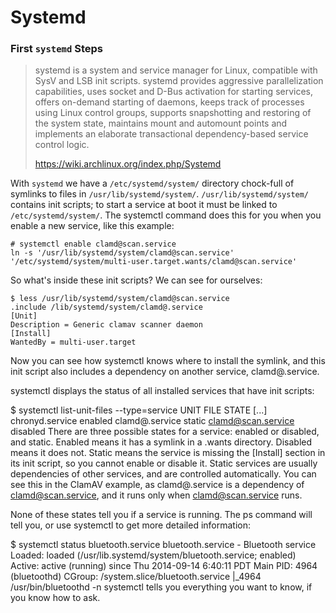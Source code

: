 # Systemd

### First `systemd` Steps

>systemd is a system and service manager for Linux, compatible with SysV and LSB init scripts. systemd provides aggressive parallelization capabilities, uses socket and D-Bus activation for starting services, offers on-demand starting of daemons, keeps track of processes using Linux control groups, supports snapshotting and restoring of the system state, maintains mount and automount points and implements an elaborate transactional dependency-based service control logic.
>
> https://wiki.archlinux.org/index.php/Systemd

With `systemd` we have a `/etc/systemd/system/` directory chock-full of symlinks to files in `/usr/lib/systemd/system/`. `/usr/lib/systemd/system/` contains init scripts; to start a service at boot it must be linked to `/etc/systemd/system/`. The systemctl command does this for you when you enable a new service, like this example:

```
# systemctl enable clamd@scan.service
ln -s '/usr/lib/systemd/system/clamd@scan.service'
'/etc/systemd/system/multi-user.target.wants/clamd@scan.service'
```

So what's inside these init scripts? We can see for ourselves:
```
$ less /usr/lib/systemd/system/clamd@scan.service
.include /lib/systemd/system/clamd@.service
[Unit]
Description = Generic clamav scanner daemon
[Install]
WantedBy = multi-user.target
```

Now you can see how systemctl knows where to install the symlink, and this init script also includes a dependency on another service, clamd@.service.

systemctl displays the status of all installed services that have init scripts:

$ systemctl list-unit-files --type=service
UNIT FILE              STATE
[...]
chronyd.service        enabled
clamd@.service         static
clamd@scan.service     disabled
There are three possible states for a service: enabled or disabled, and static. Enabled means it has a symlink in a .wants directory. Disabled means it does not. Static means the service is missing the [Install] section in its init script, so you cannot enable or disable it. Static services are usually dependencies of other services, and are controlled automatically. You can see this in the ClamAV example, as clamd@.service is a dependency of clamd@scan.service, and it runs only when clamd@scan.service runs.

None of these states tell you if a service is running. The ps command will tell you, or use systemctl to get more detailed information:

$ systemctl status bluetooth.service
bluetooth.service - Bluetooth service
   Loaded: loaded (/usr/lib.systemd/system/bluetooth.service; enabled)
   Active: active (running) since Thu 2014-09-14 6:40:11 PDT
  Main PID: 4964 (bluetoothd)
   CGroup: /system.slice/bluetooth.service
           |_4964 /usr/bin/bluetoothd -n 
systemctl tells you everything you want to know, if you know how to ask.